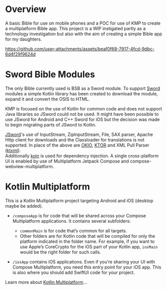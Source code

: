 # Overview

A basic Bible for use on mobile phones and a POC for use of KMP to create a multiplatform Bible app.
This project is a WIP instigated partly as a technology investigation but also with the aim of creating a simple Bible app for my daughters.


https://github.com/user-attachments/assets/beaf0f68-7917-4fcd-9dbc-6d4f29f9624d


# Sword Bible Modules

The only Bible currently used is BSB as a Sword module.  To support [Sword](https://www.crosswire.org/sword/index.jsp) modules a simple Kotlin library 
has been created to download the module, expand it and convert the OSIS to HTML.  

KMP is focused on the use of Kotlin for common code and does not support Java libraries so JSword could 
not be used.  It might have been possible to use JSword for Android and C++ Sword for iOS but the 
decision was made to begin migrating parts of JSword to Kotlin.

[JSword](https://www.crosswire.org/jsword/)'s use of InputStream, ZipInputStream, File, SAX parser, Apache Http client for downloads and the Classloader for translations is not supported.
In place of the above are [OKIO](https://github.com/square/okio), [KTOR](https://ktor.io/) and XML Pull Parser ([ktxml](https://github.com/kobjects/ktxml)).  
Additionally [koin](https://insert-koin.io/) is used for dependency injection. 
A single cross-platform UI is enabled by use of Multiplatform Jetpack Compose and compose-webview-multiplatform.

# Kotlin Multiplatform

This is a Kotlin Multiplatform project targeting Android and iOS (desktop maybe be added).

* `/composeApp` is for code that will be shared across your Compose Multiplatform applications.
  It contains several subfolders:
  - `commonMain` is for code that’s common for all targets.
  - Other folders are for Kotlin code that will be compiled for only the platform indicated in the folder name.
    For example, if you want to use Apple’s CoreCrypto for the iOS part of your Kotlin app,
    `iosMain` would be the right folder for such calls.

* `/iosApp` contains iOS applications. Even if you’re sharing your UI with Compose Multiplatform, 
  you need this entry point for your iOS app. This is also where you should add SwiftUI code for your project.


Learn more about [Kotlin Multiplatform](https://www.jetbrains.com/help/kotlin-multiplatform-dev/get-started.html)…
